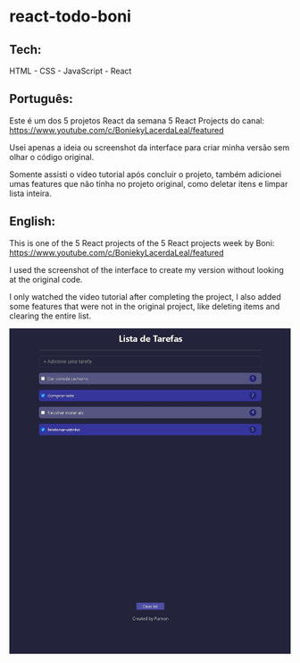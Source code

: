 # react-todo-boni

## Tech:
HTML - CSS - JavaScript - React

## Português:

Este é um dos 5 projetos React da semana 5 React Projects do canal:
https://www.youtube.com/c/BoniekyLacerdaLeal/featured

Usei apenas a ideia ou screenshot da interface para criar minha versão sem olhar o código original.

Somente assisti o video tutorial após concluir o projeto, também adicionei umas features que não tinha no projeto original, como deletar itens e limpar lista inteira.

## English:

This is one of the 5 React projects of the 5 React projects week by Boni:
https://www.youtube.com/c/BoniekyLacerdaLeal/featured

I used the screenshot of the interface to create my version without looking at the original code.

I only watched the video tutorial after completing the project, I also added some features that were not in the original project, like deleting items and clearing the entire list.


![My Image](bonitodoReact.JPG)
